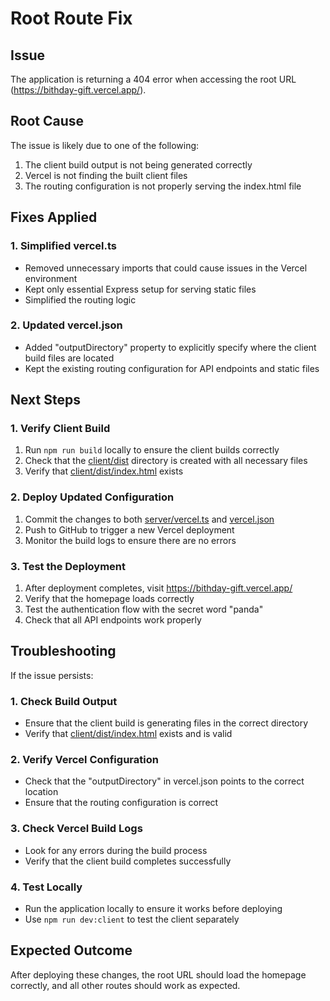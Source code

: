 # Root Route Fix

## Issue
The application is returning a 404 error when accessing the root URL (https://bithday-gift.vercel.app/).

## Root Cause
The issue is likely due to one of the following:
1. The client build output is not being generated correctly
2. Vercel is not finding the built client files
3. The routing configuration is not properly serving the index.html file

## Fixes Applied

### 1. Simplified vercel.ts
- Removed unnecessary imports that could cause issues in the Vercel environment
- Kept only essential Express setup for serving static files
- Simplified the routing logic

### 2. Updated vercel.json
- Added "outputDirectory" property to explicitly specify where the client build files are located
- Kept the existing routing configuration for API endpoints and static files

## Next Steps

### 1. Verify Client Build
1. Run `npm run build` locally to ensure the client builds correctly
2. Check that the [client/dist](file:///c:/xampp/htdocs/src/HappyBirthdayReel/client/dist) directory is created with all necessary files
3. Verify that [client/dist/index.html](file:///c:/xampp/htdocs/src/HappyBirthdayReel/client/dist/index.html) exists

### 2. Deploy Updated Configuration
1. Commit the changes to both [server/vercel.ts](file:///c:/xampp/htdocs/src/HappyBirthdayReel/server/vercel.ts) and [vercel.json](file:///c:/xampp/htdocs/src/HappyBirthdayReel/vercel.json)
2. Push to GitHub to trigger a new Vercel deployment
3. Monitor the build logs to ensure there are no errors

### 3. Test the Deployment
1. After deployment completes, visit https://bithday-gift.vercel.app/
2. Verify that the homepage loads correctly
3. Test the authentication flow with the secret word "panda"
4. Check that all API endpoints work properly

## Troubleshooting

If the issue persists:

### 1. Check Build Output
- Ensure that the client build is generating files in the correct directory
- Verify that [client/dist/index.html](file:///c:/xampp/htdocs/src/HappyBirthdayReel/client/dist/index.html) exists and is valid

### 2. Verify Vercel Configuration
- Check that the "outputDirectory" in vercel.json points to the correct location
- Ensure that the routing configuration is correct

### 3. Check Vercel Build Logs
- Look for any errors during the build process
- Verify that the client build completes successfully

### 4. Test Locally
- Run the application locally to ensure it works before deploying
- Use `npm run dev:client` to test the client separately

## Expected Outcome
After deploying these changes, the root URL should load the homepage correctly, and all other routes should work as expected.